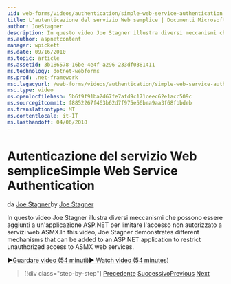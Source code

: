 ```yaml
---
uid: web-forms/videos/authentication/simple-web-service-authentication
title: L'autenticazione del servizio Web semplice | Documenti Microsoft
author: JoeStagner
description: In questo video Joe Stagner illustra diversi meccanismi che possono essere aggiunti a un'applicazione ASP.NET per limitare l'accesso non autorizzato a servizi web ASMX...
ms.author: aspnetcontent
manager: wpickett
ms.date: 09/16/2010
ms.topic: article
ms.assetid: 3b186578-16be-4e4f-a296-233df0381411
ms.technology: dotnet-webforms
ms.prod: .net-framework
msc.legacyurl: /web-forms/videos/authentication/simple-web-service-authentication
msc.type: video
ms.openlocfilehash: 5b6f9f91ba2d67fe7afd9c171ceec62e1acc509c
ms.sourcegitcommit: f8852267f463b62d7f975e56bea9aa3f68fbbdeb
ms.translationtype: MT
ms.contentlocale: it-IT
ms.lasthandoff: 04/06/2018
---
```

<a name="simple-web-service-authentication"></a><span data-ttu-id="d2e44-103">Autenticazione del servizio Web semplice</span><span class="sxs-lookup"><span data-stu-id="d2e44-103">Simple Web Service Authentication</span></span>
====================
<span data-ttu-id="d2e44-104">da [Joe Stagner](https://github.com/JoeStagner)</span><span class="sxs-lookup"><span data-stu-id="d2e44-104">by [Joe Stagner](https://github.com/JoeStagner)</span></span>

<span data-ttu-id="d2e44-105">In questo video Joe Stagner illustra diversi meccanismi che possono essere aggiunti a un'applicazione ASP.NET per limitare l'accesso non autorizzato a servizi web ASMX.</span><span class="sxs-lookup"><span data-stu-id="d2e44-105">In this video, Joe Stagner demonstrates different mechanisms that can be added to an ASP.NET application to restrict unauthorized access to ASMX web services.</span></span>

[<span data-ttu-id="d2e44-106">&#9654;Guardare video (54 minuti)</span><span class="sxs-lookup"><span data-stu-id="d2e44-106">&#9654; Watch video (54 minutes)</span></span>](https://channel9.msdn.com/Blogs/ASP-NET-Site-Videos/simple-web-service-authentication)

> [!div class="step-by-step"]
> <span data-ttu-id="d2e44-107">[Precedente](implement-the-registration-verification-pattern.md)
> [Successivo](creating-inactive-users.md)</span><span class="sxs-lookup"><span data-stu-id="d2e44-107">[Previous](implement-the-registration-verification-pattern.md)
[Next](creating-inactive-users.md)</span></span>
